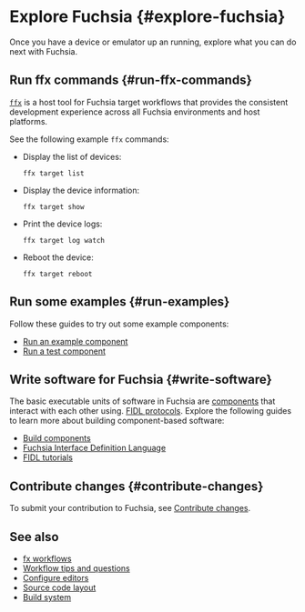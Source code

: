 # Explore Fuchsia {#explore-fuchsia}

Once you have a device or emulator up an running, explore what you can do next
with Fuchsia.

## Run ffx commands {#run-ffx-commands}

[`ffx`][ffx-overview] is a host tool for Fuchsia target workflows that
provides the consistent development experience across all Fuchsia environments
and host platforms.

See the following example `ffx` commands:

*   Display the list of devices:

    ```posix-terminal
    ffx target list
    ```

*   Display the device information:

    ```posix-terminal
    ffx target show
    ```

*   Print the device logs:

    ```posix-terminal
    ffx target log watch
    ```

*   Reboot the device:

    ```posix-terminal
    ffx target reboot
    ```

## Run some examples {#run-examples}

Follow these guides to try out some example components:

*   [Run an example component](/docs/development/run/run-examples.md)
*   [Run a test component](/docs/development/run/run-test-component.md)

## Write software for Fuchsia {#write-software}

The basic executable units of software in Fuchsia are
[components](/docs/concepts/components/v2) that interact with each other using.
[FIDL protocols](/docs/concepts/fidl/overview.md). Explore the following guides
to learn more about building component-based software:

*   [Build components](/docs/development/components/build.md)
*   [Fuchsia Interface Definition Language](/docs/development/languages/fidl/README.md)
*   [FIDL tutorials](/docs/development/languages/fidl/tutorials/overview.md)

## Contribute changes {#contribute-changes}

To submit your contribution to Fuchsia, see
[Contribute changes][contribute-changes].

## See also

*   [fx workflows](/docs/development/build/fx.md)
*   [Workflow tips and questions](/docs/development/source_code/workflow_tips_and_faq.md)
*   [Configure editors](/docs/development/editors/)
*   [Source code layout](/docs/concepts/source_code/layout.md)
*   [Build system](/docs/concepts/build_system/index.md)

<!-- Reference links -->

[components]: /docs/concepts/components/v2
[run-examples]: /docs/development/run/run-examples.md
[ffx-overview]: /docs/development/tools/ffx/overview.md
[fidl]: /docs/development/languages/fidl
[fidl-tutorials]: /docs/development/languages/fidl/tutorials/overview.md
[fidl-concepts]: /docs/concepts/fidl/overview.md
[run-fuchsia-tests]: /docs/development/testing/run_fuchsia_tests.md
[scenic]: /docs/concepts/graphics/scenic/scenic.md
[contribute-changes]: /docs/development/source_code/contribute_changes.md

